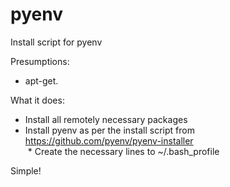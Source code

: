 # pyenv
Install script for pyenv

Presumptions:
 * apt-get.

What it does:
  * Install all remotely necessary packages
  * Install pyenv as per the install script from https://github.com/pyenv/pyenv-installer <br>
  * Create the necessary lines to ~/.bash_profile
 
Simple!
